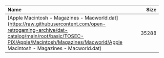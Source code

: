 |Name|Size|
|:---|---:|
|[Apple Macintosh - Magazines - Macworld.dat](https://raw.githubusercontent.com/open-retrogaming-archive/dat-catalog/main/root/basic/TOSEC-PIX/Apple/Macintosh/Magazines/Macworld/Apple Macintosh - Magazines - Macworld.dat)|35288|
